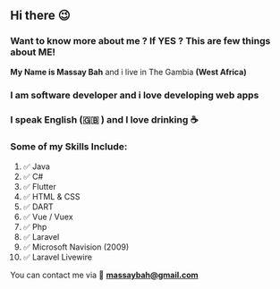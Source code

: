 ## Hi there :wink:

### Want to know more about me ? If **YES** ? This are few things about ME!
**My Name is Massay Bah** and i live in The Gambia **(West Africa)**
### I am software developer and i love developing web apps
### I speak English (:uk: ) and I love drinking :coffee:



### Some of my Skills Include:

1. :white_check_mark: Java
2. :white_check_mark: C#
3. :white_check_mark: Flutter
4. :white_check_mark: HTML & CSS
5. :white_check_mark: DART
6. :white_check_mark: Vue / Vuex
7. :white_check_mark: Php
8. :white_check_mark: Laravel
9. :white_check_mark: Microsoft Navision (2009)
10. :white_check_mark: Laravel Livewire

You can contact me via :email: **massaybah@gmail.com**



